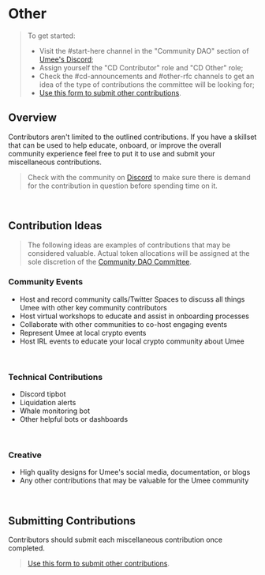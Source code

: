 # Other

> To get started: 
> - Visit the #start-here channel in the "Community DAO" section of [Umee's Discord](https://discord.gg/umee);
> - Assign yourself the "CD Contributor" role and "CD Other" role;
> - Check the #cd-announcements and #other-rfc channels to get an idea of the type of contributions the committee will be looking for;
> - [Use this form to submit other contributions](https://dyno.gg/form/6adc91d9).

## Overview

Contributors aren't limited to the outlined contributions. If you have a skillset that can be used to help educate, onboard, or improve the overall community experience feel free to put it to use and submit your miscellaneous contributions.

> Check with the community on [Discord](https://discord.gg/umee) to make sure there is demand for the contribution in question before spending time on it.

<br>

## Contribution Ideas

> The following ideas are examples of contributions that may be considered valuable. Actual token allocations will be assigned at the sole discretion of the [Community DAO Committee](/governance/community-dao/overview.html#the-committee).

### Community Events

- Host and record community calls/Twitter Spaces to discuss all things Umee with other key community contributors
- Host virtual workshops to educate and assist in onboarding processes
- Collaborate with other communities to co-host engaging events
- Represent Umee at local crypto events
- Host IRL events to educate your local crypto community about Umee

<br>

### Technical Contributions

- Discord tipbot
- Liquidation alerts
- Whale monitoring bot
- Other helpful bots or dashboards

<br>

### Creative

- High quality designs for Umee's social media, documentation, or blogs
- Any other contributions that may be valuable for the Umee community

<br>

## Submitting Contributions

Contributors should submit each miscellaneous contribution once completed.

> [Use this form to submit other contributions](https://dyno.gg/form/6adc91d9).